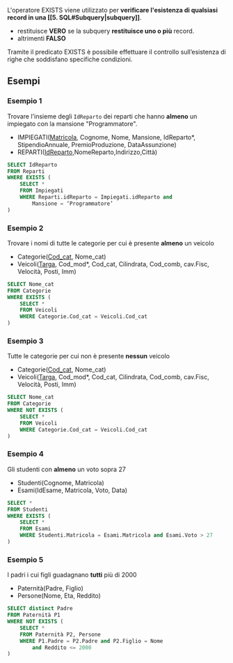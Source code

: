 L'operatore EXISTS viene utilizzato per **verificare l'esistenza di qualsiasi record in una [[5. SQL#Subquery|subquery]]**.
- restituisce **VERO** se la subquery **restituisce uno o più** record.
- altrimenti **FALSO**

Tramite il predicato EXISTS è possibile effettuare il controllo sull’esistenza di righe che soddisfano specifiche condizioni.

## Esempi
### Esempio 1
Trovare l'insieme degli `IdReparto` dei reparti che hanno **almeno** un impiegato con la mansione "Programmatore".
- IMPIEGATI(<u>Matricola</u>, Cognome, Nome, Mansione, IdReparto\*, StipendioAnnuale, PremioProduzione, DataAssunzione)
- REPARTI(<u>IdReparto</u>,NomeReparto,Indirizzo,Città)

```sql
SELECT IdReparto 
FROM Reparti 
WHERE EXISTS (  
	SELECT * 
	FROM Impiegati 
	WHERE Reparti.idReparto = Impiegati.idReparto and
		Mansione = ‘Programmatore’
)
```

### Esempio 2
Trovare i nomi di tutte le categorie per cui è presente **almeno** un veicolo
- Categorie(<u>Cod_cat</u>, Nome_cat)
- Veicoli(<u>Targa</u>, Cod_mod\*, Cod_cat, Cilindrata, Cod_comb, cav.Fisc, Velocità, Posti, Imm)

```sql
SELECT Nome_cat
FROM Categorie
WHERE EXISTS (
	SELECT *
	FROM Veicoli
	WHERE Categorie.Cod_cat = Veicoli.Cod_cat
)
```

### Esempio 3
Tutte le categorie per cui non è presente **nessun** veicolo
- Categorie(<u>Cod_cat</u>, Nome_cat)
- Veicoli(<u>Targa</u>, Cod_mod\*, Cod_cat, Cilindrata, Cod_comb, cav.Fisc, Velocità, Posti, Imm)

```sql
SELECT Nome_cat
FROM Categorie
WHERE NOT EXISTS (
	SELECT *
	FROM Veicoli
	WHERE Categorie.Cod_cat = Veicoli.Cod_cat
)
```

### Esempio 4
Gli studenti con **almeno** un voto sopra 27
- Studenti(Cognome, Matricola)
- Esami(IdEsame, Matricola, Voto, Data)

```sql
SELECT *
FROM Studenti
WHERE EXISTS (
	SELECT *
	FROM Esami
	WHERE Studenti.Matricola = Esami.Matricola and Esami.Voto > 27
)
```

### Esempio 5
I padri i cui figli guadagnano **tutti** più di 2000
- Paternità(Padre, Figlio)
- Persone(Nome, Eta, Reddito)

```sql
SELECT distinct Padre
FROM Paternità P1
WHERE NOT EXISTS (
	SELECT *
	FROM Paternità P2, Persone 
	WHERE P1.Padre = P2.Padre and P2.Figlio = Nome
		and Reddito <= 2000
)
```